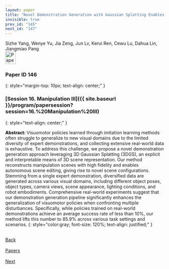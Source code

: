 ```yaml
---
layout: paper
title: "Novel Demonstration Generation with Gaussian Splatting Enables Robust One-Shot Manipulation"
invisible: true
prev_id: "145"
next_id: "147"
---
```

<div class="paper-authors">
  <div class="paper-author-box">
    <div class="paper-author-name">Sizhe Yang, Wenye Yu, Jia Zeng, Jun Lv, Kerui Ren, Cewu Lu, Dahua Lin, Jiangmiao Pang</div>
    <div class="paper-author-uni"></div>
  </div>
</div>

<div class="paper-pdf">
  <div>
    <a href="https://www.roboticsproceedings.org/rss21/p146.pdf" title="Download PDF" target="_blank">
      <img src="{{ site.baseurl }}/images/paper_link_cardinal_red.png" alt="Paper PDF" width="33" height="40" />
    </a>
  </div>
</div>

### Paper ID 146
{: style="margin-top: 10px; text-align: center;" }

### [Session 16. Manipulation III]({{ site.baseurl }}/program/papersession?session=16.%20Manipulation%20III)
{: style="text-align: center;" }

<b style="color: black;">Abstract: </b>Visuomotor policies learned through imitation learning methods often struggle to generalize to new visual domains due to the limited diversity of expert demonstrations, and collecting extensive real-world data is exhaustive.  To address this challenge, we propose a novel demonstration generation approach leveraging 3D Gaussian Splatting (3DGS), an explicit and interpretable means of 3D scene representation.  Our method reconstructs manipulation scenes with high fidelity and enables autonomous scene editing, giving rise to novel scene configurations. Stemming from a single expert demonstration, diversified data are generated across various visual domains, including different object poses, object types, camera views, scene appearance, lighting conditions, and robot embodiments.  Comprehensive real-world experiments suggest that our demonstration generation pipeline significantly enhances the generalization of visuomotor policies when confronting multiple disturbances. Specifically, while policies trained on real-world demonstrations achieve an average success rate of less than 10%, our method lifts this number to 85.9% across various task settings and scenarios.
{: style="color:gray; font-size: 120%; text-align: justified;" }

<div class="paper-menu">
  <div class="paper-menu-inner">
    <a href="{{ site.baseurl }}/program/papers/145/" title="Previous Paper">
            <div class="paper-menu-icon">
                <i class="fa fa-chevron-left"></i><br>
                <span class="paper-menu-label">Back</span>
            </div>
        </a>
    <a href="{{ site.baseurl }}/program/papers" title="All Papers">
      <div class="paper-menu-icon">
        <i class="fa fa-list"></i><br>
        <span class="paper-menu-label">Papers</span>
      </div>
    </a>
    <a href="{{ site.baseurl }}/program/papers/147/" title="Next Paper">
            <div class="paper-menu-icon">
                <i class="fa fa-chevron-right"></i><br>
                <span class="paper-menu-label">Next</span>
            </div>
        </a>
  </div>
</div>
